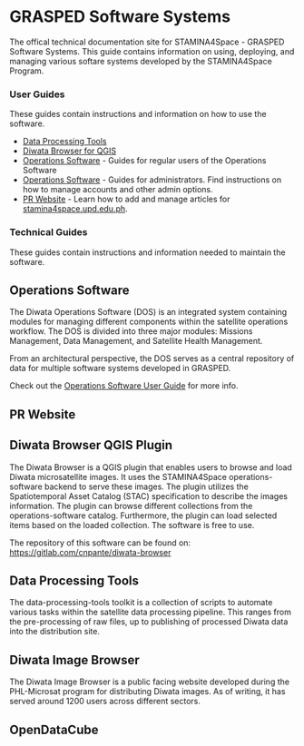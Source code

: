 # GRASPED Software Systems

The offical technical documentation site for STAMINA4Space - GRASPED Software Systems. This guide contains information on using, deploying, and managing various softare systems developed by the STAMINA4Space Program.

### User Guides
These guides contain instructions and information on how to use the software.

* [Data Processing Tools](/user/data_processing_tools)
* [Diwata Browser for QGIS](/user/diwata_browser_qgis/)
* [Operations Software](/user/operations_software/) - Guides for regular users of the Operations Software
* [Operations Software](/user/operations_software/) - Guides for administrators. Find instructions on how to manage accounts and other admin options.
* [PR Website](/user/pr_site/) - Learn how to add and manage articles for [stamina4space.upd.edu.ph](https://stamina4space.upd.edu.ph/).

### Technical Guides
These guides contain instructions and information needed to maintain the software.

## Operations Software
The Diwata Operations Software (DOS) is an integrated system containing modules for
managing different components within the satellite operations workflow. The DOS is divided into
three major modules: Missions Management, Data Management, and Satellite Health
Management.

From an architectural perspective, the DOS serves as a central repository of data for multiple software systems developed in GRASPED.

Check out the [Operations Software User Guide](/user/operations_software) for more info.

## PR Website

## Diwata Browser QGIS Plugin
The Diwata Browser is a QGIS plugin that enables users to browse and load Diwata microsatellite images. It uses the STAMINA4Space operations-software backend to serve these images. The plugin utilizes the Spatiotemporal Asset Catalog (STAC) specification to describe the images information. The plugin can browse different collections from the operations-software catalog. Furthermore, the plugin can load selected items based on the loaded collection. The software is free to use.

The repository of this software can be found on: https://gitlab.com/cnpante/diwata-browser


## Data Processing Tools

The data-processing-tools toolkit is a collection of scripts to automate various tasks within the satellite data processing pipeline. This ranges from the pre-processing of raw files, up to publishing of processed Diwata data into the distribution site.


## Diwata Image Browser
The Diwata Image Browser is a public facing website developed during the PHL-Microsat program for distributing Diwata images. As of writing, it has served around 1200 users across different sectors.

## OpenDataCube
